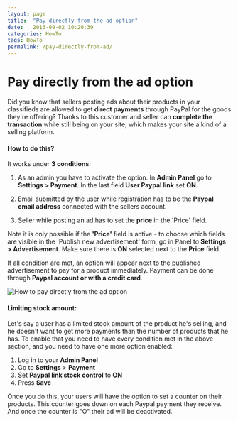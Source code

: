 ```yaml
---
layout: page
title:  "Pay directly from the ad option"
date:   2013-09-02 10:20:39
categories: HowTo
tags: HowTo
permalink: /pay-directly-from-ad/
---
```

# Pay directly from the ad option

Did you know that sellers posting ads about their products in your classifieds are allowed to get **direct payments** through PayPal for the goods they're offering? Thanks to this customer and seller can **complete the transaction** while still being on your site, which makes your site a kind of a selling platform. 

#### How to do this?

It works under **3 conditions**:

1. As an admin you have to activate the option. In **Admin Panel** go to **Settings > Payment**. In the last field **User Paypal link** set **ON**.

2. Email submitted by the user while registration has to be the **Paypal email address** connected with the sellers account.

3. Seller while posting an ad has to set the **price** in the 'Price' field. 

Note it is only possible if the **'Price'** field is active - to choose which fields are visible in the 'Publish new advertisement' form, go in Panel to **Settings > Advertisement**. Make sure there is **ON** selected next to the **Price** field.

If all condition are met, an option will appear next to the published advertisement to pay for a product immediately. Payment can be done through **Paypal account or with a credit card**.

![How to pay directly from the ad option](http://open-classifieds.com/wp-content/uploads/2013/09/How-to-pay-directly-from-the-ad-option.png)

#### Limiting stock amount:

Let's say a user has a limited stock amount of the product he's selling, and he doesn't want to get more payments than the number of products that he has. To enable that you need to have every condition met in the above section, and you need to have one more option enabled:

1. Log in to your **Admin Panel** 
2. Go to **Settings** > **Payment** 
3. Set **Paypal link stock control** to **ON** 
4. Press **Save**

Once you do this, your users will have the option to set a counter on their products. This counter goes down on each Paypal payment they receive. And once the counter is "O" their ad will be deactivated.


<!--title: Pay directly from the ad option
link: http://open-classifieds.com/2013/09/02/pay-directly-from-ad/
author: 
description: 
post_id: 9733
created: 2013/09/02 12:20:39
created_gmt: 2013/09/02 10:20:39
comment_status: open
post_name: pay-directly-from-ad
status: publish
post_type: post-->